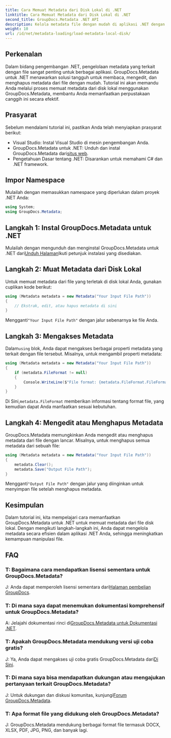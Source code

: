 ```yaml
---
title: Cara Memuat Metadata dari Disk Lokal di .NET
linktitle: Cara Memuat Metadata dari Disk Lokal di .NET
second_title: GroupDocs.Metadata .NET API
description: Kelola metadata file dengan mudah di aplikasi .NET dengan GroupDocs.Metadata untuk meningkatkan kemampuan manipulasi file.
weight: 10
url: /id/net/metadata-loading/load-metadata-local-disk/
---
```

## Perkenalan
Dalam bidang pengembangan .NET, pengelolaan metadata yang terkait dengan file sangat penting untuk berbagai aplikasi. GroupDocs.Metadata untuk .NET menawarkan solusi tangguh untuk membaca, mengedit, dan menghapus metadata dari file dengan mudah. Tutorial ini akan memandu Anda melalui proses memuat metadata dari disk lokal menggunakan GroupDocs.Metadata, membantu Anda memanfaatkan perpustakaan canggih ini secara efektif.
## Prasyarat
Sebelum mendalami tutorial ini, pastikan Anda telah menyiapkan prasyarat berikut:
- Visual Studio: Instal Visual Studio di mesin pengembangan Anda.
-  GroupDocs.Metadata untuk .NET: Unduh dan instal GroupDocs.Metadata dari[situs web](https://releases.groupdocs.com/metadata/net/).
- Pengetahuan Dasar tentang .NET: Disarankan untuk memahami C# dan .NET framework.

## Impor Namespace
Mulailah dengan memasukkan namespace yang diperlukan dalam proyek .NET Anda:
```csharp
using System;
using GroupDocs.Metadata;
```
## Langkah 1: Instal GroupDocs.Metadata untuk .NET
 Mulailah dengan mengunduh dan menginstal GroupDocs.Metadata untuk .NET dari[Unduh Halaman](https://releases.groupdocs.com/metadata/net/)Ikuti petunjuk instalasi yang disediakan.
## Langkah 2: Muat Metadata dari Disk Lokal
Untuk memuat metadata dari file yang terletak di disk lokal Anda, gunakan cuplikan kode berikut:
```csharp
using (Metadata metadata = new Metadata("Your Input File Path"))
{
    // Ekstrak, edit, atau hapus metadata di sini
}
```
 Mengganti`"Your Input File Path"` dengan jalur sebenarnya ke file Anda.
## Langkah 3: Mengakses Metadata
 Dalam`using` blok, Anda dapat mengakses berbagai properti metadata yang terkait dengan file tersebut. Misalnya, untuk mengambil properti metadata:
```csharp
using (Metadata metadata = new Metadata("Your Input File Path"))
{
    if (metadata.FileFormat != null)
    {
        Console.WriteLine($"File format: {metadata.FileFormat.FileFormatType}");
    }
}
```
 Di Sini,`metadata.FileFormat` memberikan informasi tentang format file, yang kemudian dapat Anda manfaatkan sesuai kebutuhan.
## Langkah 4: Mengedit atau Menghapus Metadata
GroupDocs.Metadata memungkinkan Anda mengedit atau menghapus metadata dari file dengan lancar. Misalnya, untuk menghapus semua metadata dari sebuah file:
```csharp
using (Metadata metadata = new Metadata("Your Input File Path"))
{
    metadata.Clear();
    metadata.Save("Output File Path");
}
```
 Mengganti`"Output File Path"` dengan jalur yang diinginkan untuk menyimpan file setelah menghapus metadata.

## Kesimpulan
Dalam tutorial ini, kita mempelajari cara memanfaatkan GroupDocs.Metadata untuk .NET untuk memuat metadata dari file disk lokal. Dengan mengikuti langkah-langkah ini, Anda dapat mengelola metadata secara efisien dalam aplikasi .NET Anda, sehingga meningkatkan kemampuan manipulasi file.

## FAQ
### T: Bagaimana cara mendapatkan lisensi sementara untuk GroupDocs.Metadata?
 J: Anda dapat memperoleh lisensi sementara dari[Halaman pembelian GroupDocs](https://purchase.groupdocs.com/temporary-license/).
### T: Di mana saya dapat menemukan dokumentasi komprehensif untuk GroupDocs.Metadata?
 A: Jelajahi dokumentasi rinci di[GroupDocs.Metadata untuk Dokumentasi .NET](https://tutorials.groupdocs.com/metadata/net/).
### T: Apakah GroupDocs.Metadata mendukung versi uji coba gratis?
 J: Ya, Anda dapat mengakses uji coba gratis GroupDocs.Metadata dari[Di Sini](https://releases.groupdocs.com/).
### T: Di mana saya bisa mendapatkan dukungan atau mengajukan pertanyaan terkait GroupDocs.Metadata?
 J: Untuk dukungan dan diskusi komunitas, kunjungi[Forum GroupDocs.Metadata](https://forum.groupdocs.com/c/metadata/14).
### T: Apa format file yang didukung oleh GroupDocs.Metadata?
J: GroupDocs.Metadata mendukung berbagai format file termasuk DOCX, XLSX, PDF, JPG, PNG, dan banyak lagi.
